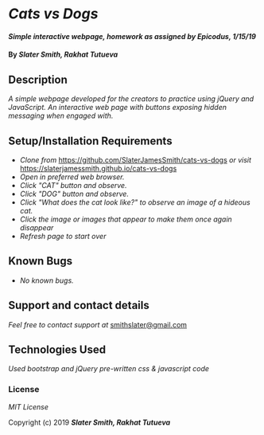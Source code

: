 # _Cats vs Dogs_

#### _Simple interactive webpage, homework as assigned by Epicodus, 1/15/19_

#### By _**Slater Smith, Rakhat Tutueva**_

## Description

_A simple webpage developed for the creators to practice using jQuery and JavaScript. An interactive web page with buttons exposing hidden messaging when engaged with._

## Setup/Installation Requirements

* _Clone from_ https://github.com/SlaterJamesSmith/cats-vs-dogs _or visit_ https://slaterjamessmith.github.io/cats-vs-dogs
* _Open in preferred web browser._
* _Click "CAT" button and observe._
* _Click "DOG" button and observe._
* _Click "What does the cat look like?" to observe an image of a hideous cat._
* _Click the image or images that appear to make them once again disappear_
* _Refresh page to start over_


## Known Bugs

* _No known bugs._

## Support and contact details

_Feel free to contact support at_ smithslater@gmail.com

## Technologies Used

_Used bootstrap and jQuery pre-written css & javascript code_

### License

*MIT License*

Copyright (c) 2019 **_Slater Smith, Rakhat Tutueva_**
